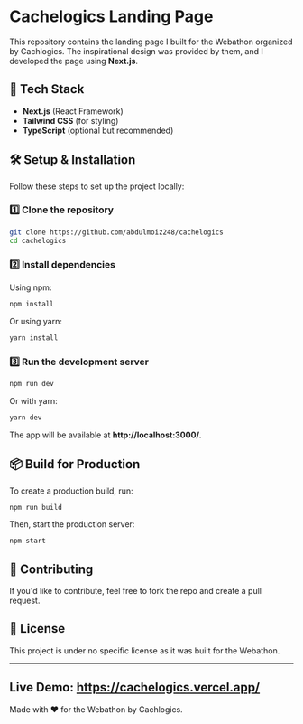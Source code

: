# Cachelogics Landing Page

This repository contains the landing page I built for the Webathon organized by Cachlogics. The inspirational design was provided by them, and I developed the page using **Next.js**.

## 🚀 Tech Stack

- **Next.js** (React Framework)
- **Tailwind CSS** (for styling)
- **TypeScript** (optional but recommended)

## 🛠️ Setup & Installation

Follow these steps to set up the project locally:

### 1️⃣ Clone the repository
```sh
git clone https://github.com/abdulmoiz248/cachelogics
cd cachelogics
```

### 2️⃣ Install dependencies
Using npm:
```sh
npm install
```
Or using yarn:
```sh
yarn install
```

### 3️⃣ Run the development server
```sh
npm run dev
```
Or with yarn:
```sh
yarn dev
```

The app will be available at **http://localhost:3000/**.

## 📦 Build for Production
To create a production build, run:
```sh
npm run build
```
Then, start the production server:
```sh
npm start
```

## 🤝 Contributing
If you'd like to contribute, feel free to fork the repo and create a pull request.

## 📄 License
This project is under no specific license as it was built for the Webathon.

---

## Live Demo: https://cachelogics.vercel.app/
Made with ❤️ for the Webathon by Cachlogics.

